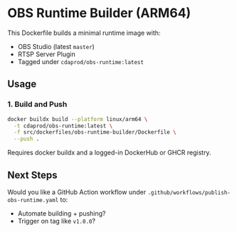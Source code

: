 # OBS Runtime Builder (ARM64)

This Dockerfile builds a minimal runtime image with:

- OBS Studio (latest `master`)
- RTSP Server Plugin
- Tagged under `cdaprod/obs-runtime:latest`

## Usage

### 1. Build and Push

```bash
docker buildx build --platform linux/arm64 \
  -t cdaprod/obs-runtime:latest \
  -f src/dockerfiles/obs-runtime-builder/Dockerfile \
  --push .
```

Requires docker buildx and a logged-in DockerHub or GHCR registry.

## **Next Steps**

  Would you like a GitHub Action workflow under `.github/workflows/publish-obs-runtime.yaml` to:
  - Automate building + pushing?
  - Trigger on tag like `v1.0.0`?